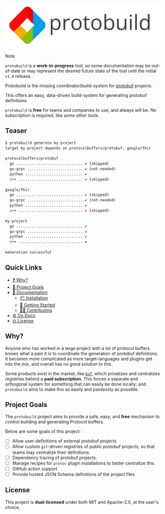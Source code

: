 # ![`protobuild`](docs/src/logo.png)

> [!NOTE]
> `protobuild` is a **work-in-progress** tool, so some documentation may be
> out-of-date or may represent the desired future state of the tool until the
> initial `v1.0` release.

Protobuild is the missing coordinator/build-system for [protobuf] projects.

This offers an easy, data-driven build-system for generating protobuf
definitions.

`protobuild` is **free** for teams and companies to use, and always will be.
No subscription is required, like _some other tools_.

## Teaser

```bash
$ protobuild generate my-project
target my-project depends on protocolbuffers/protobuf, google/fhir

protocolbuffers/protobuf
  go .............................. ✔ (skipped)
  go-grpc ......................... ✔ (not-needed)
  python .......................... ✔
  c++ ............................. ✔ (skipped)

google/fhir
  go .............................. ✔ (skipped)
  go-grpc ......................... ✔ (not-needed)
  python .......................... ✔
  c++ ............................. ✔ (skipped)

my-project
  go .............................. ✔
  go-grpc ......................... ✔
  python .......................... ✔
  c++ ............................. ✔

Generation successful
```

## Quick Links

* [❓ Why?](#why)
* [🥅 Project Goals](#project-goals)
* [📖 Documentation](https://bitwizeshift.github.io/protobuild)
  * [📦 Installation](https://bitwizeshift.github.io/protobuild)
  * [🚀 Getting Started](https://bitwizeshift.github.io/protobuild)
  * [🙋‍♂️ Contributing](https://bitwizeshift.github.io/protobuild)
* [⚙️ Go Docs](https://bitwizeshift.io/protobuf/pkg/github.com/bitwizeshift/protobuild)
* [⚖️ License](#license)

## Why?

Anyone who has worked in a large project with a lot of protocol buffers knows
what a pain it is to coordinate the generation of protobuf definitions. It
becomes more complicated as more target-languages and plugins get into the mix,
and overall has no _good_ solution to this.

Some products exist in the market, like [`buf`], which privatizes and
centralizes registries behind a **paid subscription**. This forces a separate
and orthogonal system for something that can easily be done locally; and
`protobuild` aims to make this as easily and painlessly as possible.

## Project Goals

The `protobuild` project aims to provide a safe, easy, and **free** mechanism
to control building and generating Protocol buffers.

Below are some goals of this project:

* [ ] Allow user-definitions of external protobuf projects
* [ ] Allow custom `git`-driven registries of public protobuf projects, so that
      teams may centralize their definitions.
* [ ] Dependency tracing of protobuf projects.
* [ ] Manage recipes for `protoc` plugin installations to better centralize this.
* [ ] GitHub action support
* [ ] Provide hosted JSON Schema definitions of the project files

## License

This project is **dual-licensed** under both MIT and Apache-2.0, at the
user's choice.

[protobuf]: https://protobuf.dev "Protocol Buffers"
[`buf`]: https://buf.build/ "buf.build"
